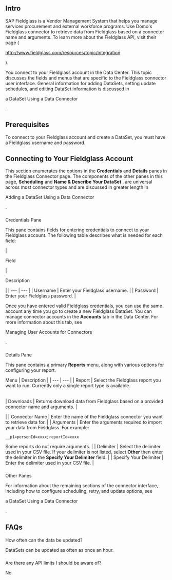 

Intro
-------

SAP Fieldglass is a Vendor Management System that helps you manage services procurement and external workforce programs. Use Domo's Fieldglass connector to retrieve data from Fieldglass based on a connector name and arguments. To learn more about the Fieldglass API, visit their page (

http://www.fieldglass.com/resources/topic/integration

).


 You connect to your Fieldglass account in the Data Center. This topic discusses the fields and menus that are specific to the Fieldglass connector user interface. General information for adding DataSets, setting update schedules, and editing DataSet information is discussed in

a DataSet Using a Data Connector

.


 Prerequisites
---------------

To connect to your Fieldglass account and create a DataSet, you must have a Fieldglass username and password.


 Connecting to Your Fieldglass Account
---------------------------------------


 This section enumerates the options in the
 **Credentials**
 and
 **Details**
 panes in the Fieldglass Connector page. The components of the other panes in this page,
 **Scheduling**
 and
 **Name & Describe Your DataSet**
 , are universal across most connector types and are discussed in greater length in

Adding a DataSet Using a Data Connector

.


###

Credentials Pane


 This pane contains fields for entering credentials to connect to your Fieldglass account. The following table describes what is needed for each field:


|

Field

|

Description

|
| --- | --- |
|
 Username
  |
 Enter your Fieldglass username.
  |
|
 Password
  |
 Enter your Fieldglass password.
  |


 Once you have entered valid Fieldglass credentials, you can use the same account any time you go to create a new Fieldglass DataSet. You can manage connector accounts in the
 **Accounts**
 tab in the Data Center. For more information about this tab, see

Managing User Accounts for Connectors

.


###
 Details Pane

This pane contains a primary
 **Reports**
 menu, along with various options for configuring your report.


 Menu
  |
 Description
  |
| --- | --- |
|
 Report
  |
 Select the Fieldglass report you want to run. Currently only a single report type is available.


|  |  |
| --- | --- |
|
 Downloads
  |
 Returns download data from Fieldglass based on a provided connector name and arguments.
  |

|
|
 Connector Name
  |
 Enter the name of the Fieldglass connector you want to retrieve data for.
  |
|
 Arguments
  |
 Enter the arguments required to import your data from Fieldglass. For example:


`__p1=personId=xxxx;reportId=xxxx`


 Some reports do not require arguments.
  |
|
 Delimiter
  |
 Select the delimiter used in your CSV file. If your delimiter is not listed, select
 **Other**
 then enter the delimiter in the
 **Specify Your Delimiter**
 field.
  |
|
 Specify Your Delimiter
  |
 Enter the delimiter used in your CSV file.
  |


###
 Other Panes

For information about the remaining sections of the connector interface, including how to configure scheduling, retry, and update options, see

a DataSet Using a Data Connector

.


 FAQs
------


####
 How often can the data be updated?

DataSets can be updated as often as once an hour.

###
 Are there any API limits I should be aware of?

No.

